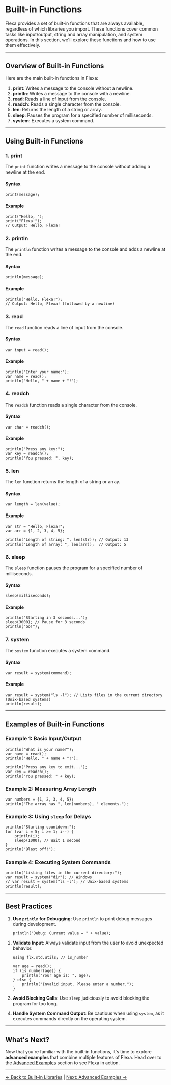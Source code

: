 # Built-in Functions

Flexa provides a set of built-in functions that are always available, regardless of which libraries you import. These functions cover common tasks like input/output, string and array manipulation, and system operations. In this section, we'll explore these functions and how to use them effectively.

---

## Overview of Built-in Functions

Here are the main built-in functions in Flexa:

1. **print**: Writes a message to the console without a newline.
2. **println**: Writes a message to the console with a newline.
3. **read**: Reads a line of input from the console.
4. **readch**: Reads a single character from the console.
5. **len**: Returns the length of a string or array.
6. **sleep**: Pauses the program for a specified number of milliseconds.
7. **system**: Executes a system command.

---

## Using Built-in Functions

### 1. **print**
The `print` function writes a message to the console without adding a newline at the end.

#### Syntax
```flexa
print(message);
```

#### Example
```flexa
print("Hello, ");
print("Flexa!");
// Output: Hello, Flexa!
```

### 2. **println**
The `println` function writes a message to the console and adds a newline at the end.

#### Syntax
```flexa
println(message);
```

#### Example
```flexa
println("Hello, Flexa!");
// Output: Hello, Flexa! (followed by a newline)
```

### 3. **read**
The `read` function reads a line of input from the console.

#### Syntax
```flexa
var input = read();
```

#### Example
```flexa
println("Enter your name:");
var name = read();
println("Hello, " + name + "!");
```

### 4. **readch**
The `readch` function reads a single character from the console.

#### Syntax
```flexa
var char = readch();
```

#### Example
```flexa
println("Press any key:");
var key = readch();
println("You pressed: ", key);
```

### 5. **len**
The `len` function returns the length of a string or array.

#### Syntax
```flexa
var length = len(value);
```

#### Example
```flexa
var str = "Hello, Flexa!";
var arr = {1, 2, 3, 4, 5};

println("Length of string: ", len(str)); // Output: 13
println("Length of array: ", len(arr));  // Output: 5
```

### 6. **sleep**
The `sleep` function pauses the program for a specified number of milliseconds.

#### Syntax
```flexa
sleep(milliseconds);
```

#### Example
```flexa
println("Starting in 3 seconds...");
sleep(3000); // Pause for 3 seconds
println("Go!");
```

### 7. **system**
The `system` function executes a system command.

#### Syntax
```flexa
var result = system(command);
```

#### Example
```flexa
var result = system("ls -l"); // Lists files in the current directory (Unix-based systems)
println(result);
```

---

## Examples of Built-in Functions

### Example 1: Basic Input/Output
```flexa
println("What is your name?");
var name = read();
println("Hello, " + name + "!");

println("Press any key to exit...");
var key = readch();
println("You pressed: " + key);
```

### Example 2: Measuring Array Length
```flexa
var numbers = {1, 2, 3, 4, 5};
println("The array has ", len(numbers), " elements.");
```

### Example 3: Using `sleep` for Delays
```flexa
println("Starting countdown:");
for (var i = 5; i >= 1; i--) {
    println(i);
    sleep(1000); // Wait 1 second
}
println("Blast off!");
```

### Example 4: Executing System Commands
```flexa
println("Listing files in the current directory:");
var result = system("dir"); // Windows
// var result = system("ls -l"); // Unix-based systems
println(result);
```

---

## Best Practices

1. **Use `println` for Debugging**: Use `println` to print debug messages during development.
   ```flexa
   println("Debug: Current value = " + value);
   ```

2. **Validate Input**: Always validate input from the user to avoid unexpected behavior.
   ```flexa
   using flx.std.utils; // is_number

   var age = read();
   if (is_number(age)) {
       println("Your age is: ", age);
   } else {
       println("Invalid input. Please enter a number.");
   }
   ```

3. **Avoid Blocking Calls**: Use `sleep` judiciously to avoid blocking the program for too long.

4. **Handle System Command Output**: Be cautious when using `system`, as it executes commands directly on the operating system.

---

## What's Next?

Now that you're familiar with the built-in functions, it's time to explore **advanced examples** that combine multiple features of Flexa. Head over to the [Advanced Examples](advanced-examples) section to see Flexa in action.

---

[← Back to Built-in Libraries](built-in-libraries) | [Next: Advanced Examples →](advanced-examples)
